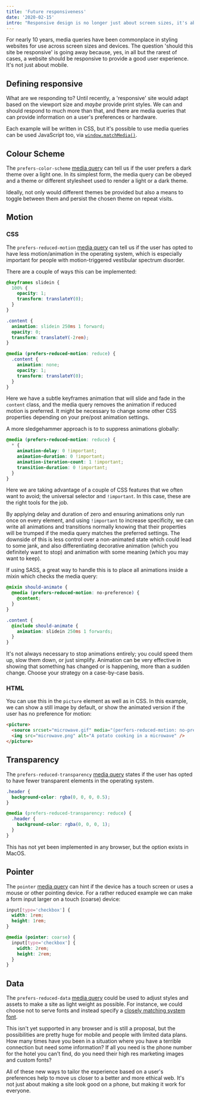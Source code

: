 ```yaml
---
title: 'Future responsiveness'
date: '2020-02-15'
intro: "Responsive design is no longer just about screen sizes, it's about adapting to user preferences and hardware capabilities"
---
```


For nearly 10 years, media queries have been commonplace in styling websites for use across screen sizes and devices. The question 'should this site be responsive' is going away because, yes, in all but the rarest of cases, a website should be responsive to provide a good user experience. It's not just about mobile.

## Defining responsive

What are we responding to? Until recently, a 'responsive' site would adapt based on the viewport size and _maybe_ provide print styles. We can and should respond to much more than that, and there are media queries that can provide information on a user's preferences or hardware.

Each example will be written in CSS, but it's possible to use media queries can be used JavaScript too, via [`window.matchMedia()`](https://developer.mozilla.org/en-US/docs/Web/API/Window/matchMedia).

## Colour Scheme

The `prefers-color-scheme` [media query](https://developer.mozilla.org/en-US/docs/Web/CSS/@media/prefers-color-scheme) can tell us if the user prefers a dark theme over a light one. In its simplest form, the media query can be obeyed and a theme or different stylesheet used to render a light or a dark theme.

Ideally, not only would different themes be provided but also a means to toggle between them and persist the chosen theme on repeat visits.

## Motion

### CSS

The `prefers-reduced-motion` [media query](https://developer.mozilla.org/en-US/docs/Web/CSS/@media/prefers-reduced-motion) can tell us if the user has opted to have less motion/animation in the operating system, which is especially important for people with motion-triggered vestibular spectrum disorder.

There are a couple of ways this can be implemented:

```css
@keyframes slidein {
  100% {
    opacity: 1;
    transform: translateY(0);
  }
}

.content {
  animation: slidein 250ms 1 forward;
  opacity: 0;
  transform: translateY(-2rem);
}

@media (prefers-reduced-motion: reduce) {
  .content {
    animation: none;
    opacity: 1;
    transform: translateY(0);
  }
}
```

Here we have a subtle keyframes animation that will slide and fade in the `content` class, and the media query removes the animation if reduced motion is preferred. It might be necessary to change some other CSS properties depending on your pre/post animation settings.

A more sledgehammer approach is to to suppress animations globally:

```css
@media (prefers-reduced-motion: reduce) {
  * {
    animation-delay: 0 !important;
    animation-duration: 0 !important;
    animation-iteration-count: 1 !important;
    transition-duration: 0 !important;
  }
}
```

Here we are taking advantage of a couple of CSS features that we often want to avoid; the universal selector and `!important`. In this case, these are the right tools for the job.

By applying delay and duration of zero and ensuring animations only run once on every element, and using `!important` to increase specificity, we can write all animations and transitions normally knowing that their properties will be trumped if the media query matches the preferred settings. The downside of this is less control over a non-animated state which could lead to some jank, and also differentiating decorative animation (which you definitely want to stop) and animation with some meaning (which you may want to keep).

If using SASS, a great way to handle this is to place all animations inside a mixin which checks the media query:

```scss
@mixin should-animate {
  @media (prefers-reduced-motion: no-preference) {
    @content;
  }
}

.content {
  @include should-animate {
    animation: slidein 250ms 1 forwards;
  }
}
```

It's not always necessary to stop animations entirely; you could speed them up, slow them down, or just simplify. Animation can be very effective in showing that something has changed or is happening, more than a sudden change. Choose your strategy on a case-by-case basis.

### HTML

You can use this in the `picture` element as well as in CSS. In this example, we can show a still image by default, or show the animated version if the user has no preference for motion:

```html
<picture>
  <source srcset="microwave.gif" media="(perfers-reduced-motion: no-preference)" />
  <img src="microwave.png" alt="A potato cooking in a microwave" />
</picture>
```

## Transparency

The `prefers-reduced-transparency` [media query](https://developer.mozilla.org/en-US/docs/Web/CSS/@media/prefers-reduced-transparency) states if the user has opted to have fewer transparent elements in the operating system.

```css
.header {
  background-color: rgba(0, 0, 0, 0.5);
}

@media (prefers-reduced-transparency: reduce) {
  .header {
    background-color: rgba(0, 0, 0, 1);
  }
}
```

This has not yet been implemented in any browser, but the option exists in MacOS.

## Pointer

The `pointer` [media query](https://developer.mozilla.org/en-US/docs/Web/CSS/@media/pointer) can hint if the device has a touch screen or uses a mouse or other pointing device. For a rather reduced example we can make a form input larger on a touch (coarse) device:

```css
input[type='checkbox'] {
  width: 1rem;
  height: 1rem;
}

@media (pointer: coarse) {
  input[type='checkbox'] {
    width: 2rem;
    height: 2rem;
  }
}
```

## Data

The `prefers-reduced-data` [media query](https://github.com/w3c/csswg-drafts/issues/2370) could be used to adjust styles and assets to make a site as light weight as possible. For instance, we could choose not to serve fonts and instead specify a [closely matching system font](https://meowni.ca/font-style-matcher/).

This isn't yet supported in any browser and is still a proposal, but the possibilities are pretty huge for mobile and people with limited data plans. How many times have you been in a situation where you have a terrible connection but need some information? If all you need is the phone number for the hotel you can't find, do you need their high res marketing images and custom fonts?

All of these new ways to tailor the experience based on a user's preferences help to move us closer to a better and more ethical web. It's not just about making a site look good on a phone, but making it work for everyone.
